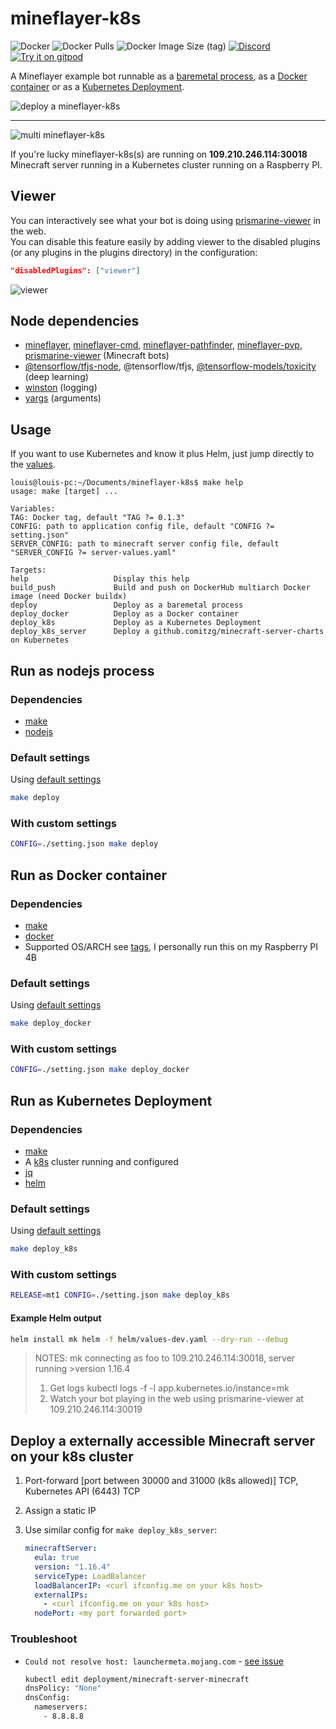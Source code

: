 # mineflayer-k8s

![Docker](https://github.com/louis030195/mineflayer-k8s/workflows/Docker/badge.svg)
![Docker Pulls](https://img.shields.io/docker/pulls/louis030195/mineflayer-k8s)
![Docker Image Size (tag)](https://img.shields.io/docker/image-size/louis030195/mineflayer-k8s/latest)
[![Discord](https://img.shields.io/badge/chat-on%20discord-brightgreen.svg)](https://discord.gg/GsEFRM8)
[![Try it on gitpod](https://img.shields.io/badge/try-on%20gitpod-brightgreen.svg)](https://gitpod.io/#https://github.com/louis030195/mineflayer-k8s)

A Mineflayer example bot runnable as a [baremetal process](https://nodejs.org/en/), as a [Docker container](https://www.docker.com/) or as a [Kubernetes Deployment](https://kubernetes.io/docs/concepts/workloads/controllers/deployment/).

![deploy a mineflayer-k8s](docs/images/deploy.gif)

---

![multi mineflayer-k8s](docs/images/multi.gif)

If you're lucky mineflayer-k8s(s) are running on **109.210.246.114:30018** Minecraft server running in a Kubernetes cluster running on a Raspberry PI.

## Viewer

You can interactively see what your bot is doing using [prismarine-viewer](https://github.com/PrismarineJS/prismarine-viewer) in the web.  
You can disable this feature easily by adding viewer to the disabled plugins (or any plugins in the plugins directory) in the configuration:

```json
"disabledPlugins": ["viewer"]
```

![viewer](docs/images/viewer.gif)

## Node dependencies

- [mineflayer](https://github.com/PrismarineJS/mineflayer), [mineflayer-cmd](https://github.com/PrismarineJS/mineflayer-cmd), [mineflayer-pathfinder](https://github.com/PrismarineJS/mineflayer-pathfinder), [mineflayer-pvp](https://github.com/PrismarineJS/mineflayer-pvp), [prismarine-viewer](https://github.com/PrismarineJS/prismarine-viewer) (Minecraft bots)
- [@tensorflow/tfjs-node](https://github.com/tensorflow/tfjs), @tensorflow/tfjs, [@tensorflow-models/toxicity](https://github.com/tensorflow/tfjs-models) (deep learning)
- [winston](https://github.com/winstonjs/winston) (logging)
- [yargs](https://github.com/yargs/yargs) (arguments)

## Usage

If you want to use Kubernetes and know it plus Helm, just jump directly to the [values](helm/values.yaml).

```make
louis@louis-pc:~/Documents/mineflayer-k8s$ make help
usage: make [target] ...

Variables:
TAG: Docker tag, default "TAG ?= 0.1.3"
CONFIG: path to application config file, default "CONFIG ?= setting.json"
SERVER_CONFIG: path to minecraft server config file, default "SERVER_CONFIG ?= server-values.yaml"

Targets:
help                   Display this help
build_push             Build and push on DockerHub multiarch Docker image (need Docker buildx)
deploy                 Deploy as a baremetal process
deploy_docker          Deploy as a Docker container
deploy_k8s             Deploy as a Kubernetes Deployment
deploy_k8s_server      Deploy a github.comitzg/minecraft-server-charts on Kubernetes
```

## Run as nodejs process

### Dependencies

- [make](https://www.gnu.org/software/make/manual/make.html)
- [nodejs](https://nodejs.org/en/)

### Default settings

Using [default settings](./default.json)

```bash
make deploy
```

### With custom settings

```bash
CONFIG=./setting.json make deploy
```

## Run as Docker container

### Dependencies

- [make](https://www.gnu.org/software/make/manual/make.html)
- [docker](https://www.docker.com/)
- Supported OS/ARCH see [tags](https://hub.docker.com/r/louis030195/mineflayer-k8s/tags), I personally run this on my Raspberry PI 4B

### Default settings

Using [default settings](./default.json)

```bash
make deploy_docker
```

### With custom settings

```bash
CONFIG=./setting.json make deploy_docker
```

## Run as Kubernetes Deployment

### Dependencies

- [make](https://www.gnu.org/software/make/manual/make.html)
- A [k8s](https://kubernetes.io/) cluster running and configured
- [jq](https://stedolan.github.io/jq/)
- [helm](https://helm.sh/)

### Default settings

Using [default settings](./default.json)

```bash
make deploy_k8s
```

### With custom settings

```bash
RELEASE=mt1 CONFIG=./setting.json make deploy_k8s
```

#### Example Helm output

```bash
helm install mk helm -f helm/values-dev.yaml --dry-run --debug
```

>NOTES:
>mk connecting as foo to 109.210.246.114:30018, server running >version 1.16.4
>1. Get logs
>  kubectl logs -f -l app.kubernetes.io/instance=mk
>2. Watch your bot playing in the web using prismarine-viewer at 109.210.246.114:30019


## Deploy a externally accessible Minecraft server on your k8s cluster

1. Port-forward [port between 30000 and 31000 (k8s allowed)] TCP, Kubernetes API (6443) TCP
2. Assign a static IP
3. Use similar config for `make deploy_k8s_server`:

    ```yaml
    minecraftServer:
      eula: true
      version: "1.16.4"
      serviceType: LoadBalancer
      loadBalancerIP: <curl ifconfig.me on your k8s host>
      externalIPs:
        - <curl ifconfig.me on your k8s host>
      nodePort: <my port forwarded port>
    ```

### Troubleshoot

- `Could not resolve host: launchermeta.mojang.com` - [see issue](https://github.com/itzg/docker-minecraft-server/issues/317#issuecomment-507498422)

    ```bash
    kubectl edit deployment/minecraft-server-minecraft
    dnsPolicy: "None"
    dnsConfig:
      nameservers:
        - 8.8.8.8
    ```
